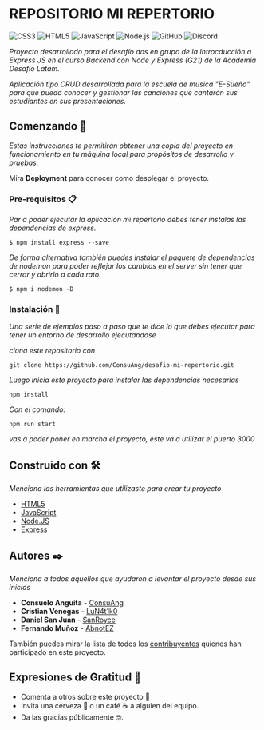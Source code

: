 <h1>REPOSITORIO MI REPERTORIO</h1>

![CSS3](https://img.shields.io/badge/css3-%231572B6.svg?logo=css3&logoColor=white&style=for-the-badge)
![HTML5](https://img.shields.io/badge/html5-%23E34F26.svg?logo=html5&logoColor=white&style=for-the-badge)
![JavaScript](https://img.shields.io/badge/javascript-%23323330.svg?logo=javascript&logoColor=%23F7DF1E&style=for-the-badge)
![Node.js ](https://img.shields.io/badge/node.js-6DA55F?logo=node.js&logoColor=white&style=for-the-badge)
![GitHub](https://img.shields.io/badge/github-%23121011.svg?logo=github&logoColor=white&style=for-the-badge)
![Discord](https://img.shields.io/badge/%3CLa⸸Secta⛧/%3E-%237289DA.svg?logo=discord&logoColor=white&style=for-the-badge)

_Proyecto desarrollado para el desafío dos en grupo de la Introcducción a Express JS en el curso Backend con Node y Express (G21) de la Academia Desafío Latam._

_Aplicación tipo CRUD desarrollada para la escuela de musica "E-Sueño" para que pueda conocer y gestionar las canciones que cantarán sus estudiantes en sus 
presentaciones._

## Comenzando 🚀

_Estas instrucciones te permitirán obtener una copia del proyecto en funcionamiento en tu máquina local para propósitos de desarrollo y pruebas._

Mira **Deployment** para conocer como desplegar el proyecto.


### Pre-requisitos 📋

_Par a poder ejecutar la aplicacion *mi repertorio* debes tener instalas las dependencias de express._

```
$ npm install express --save
```

_De forma alternativa también puedes instalar el paquete de dependencias de nodemon para poder reflejar los cambios en el server sin tener que cerrar y abrirlo a cada rato._

```
$ npm i nodemon -D
```


### Instalación 🔧

_Una serie de ejemplos paso a paso que te dice lo que debes ejecutar para tener un entorno de desarrollo ejecutandose_

_clona este repositorio con_

```
git clone https://github.com/ConsuAng/desafio-mi-repertorio.git
```

_Luego inicia este proyecto para instalar las dependencias necesarias_

```
npm install
```

_Con el comando:_

```
npm run start
```
_vas a poder poner en marcha el proyecto, este va a utilizar el puerto 3000_

## Construido con 🛠️

_Menciona las herramientas que utilizaste para crear tu proyecto_

* [HTML5](https://developer.mozilla.org/es/docs/Web/HTML) 
* [JavaScript](https://devdocs.io/javascript/)
* [Node.JS](https://nodejs.org/en/docs/)
* [Express](https://expressjs.com/en/5x/api.html)

## Autores ✒️

_Menciona a todos aquellos que ayudaron a levantar el proyecto desde sus inicios_

* **Consuelo Anguita**  - [ConsuAng](https://github.com/ConsuAng)
* **Cristian Venegas**  - [LuN4t1k0](https://github.com/LuN4t1k0)
* **Daniel San Juan**   - [SanRoyce](https://github.com/SanRoyce)
* **Fernando Muñoz**    - [AbnotEZ](https://github.com/AbnotEZ)

También puedes mirar la lista de todos los [contribuyentes](https://github.com/ConsuAng/desafio-mi-repertorio/graphs/contributors) quíenes han participado en este proyecto. 


## Expresiones de Gratitud 🎁

* Comenta a otros sobre este proyecto 📢
* Invita una cerveza 🍺 o un café ☕ a alguien del equipo. 
* Da las gracias públicamente 🤓.




